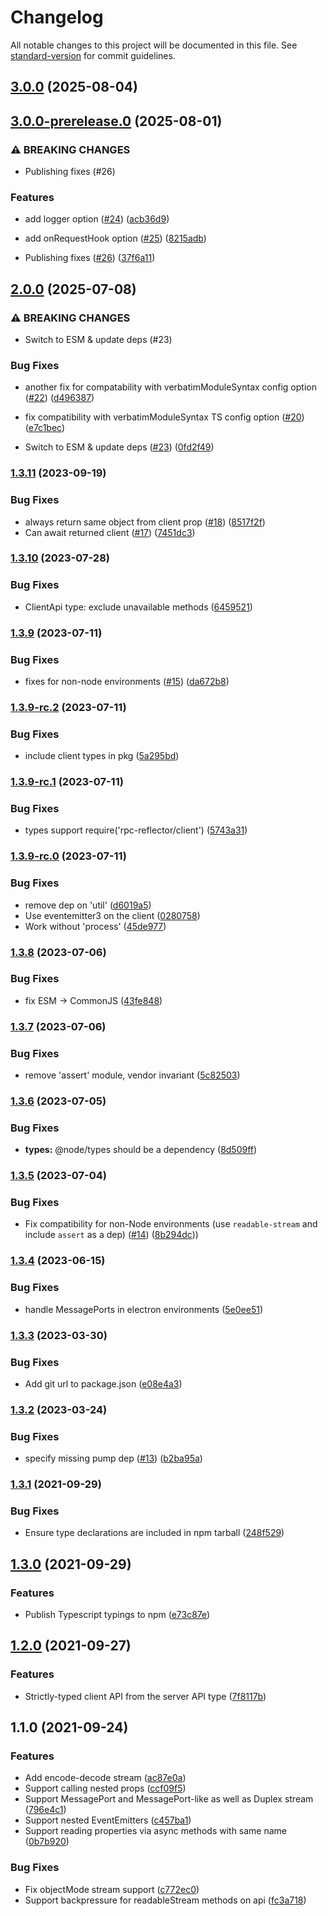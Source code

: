 # Changelog

All notable changes to this project will be documented in this file. See [standard-version](https://github.com/conventional-changelog/standard-version) for commit guidelines.

## [3.0.0](https://github.com/gmaclennan/rpc-reflector/compare/v3.0.0-prerelease.0...v3.0.0) (2025-08-04)

## [3.0.0-prerelease.0](https://github.com/gmaclennan/rpc-reflector/compare/v2.0.0...v3.0.0-prerelease.0) (2025-08-01)

### ⚠ BREAKING CHANGES

- Publishing fixes (#26)

### Features

- add logger option ([#24](https://github.com/gmaclennan/rpc-reflector/issues/24)) ([acb36d9](https://github.com/gmaclennan/rpc-reflector/commit/acb36d9ece506609e31b29744a1365a4d9742119))
- add onRequestHook option ([#25](https://github.com/gmaclennan/rpc-reflector/issues/25)) ([8215adb](https://github.com/gmaclennan/rpc-reflector/commit/8215adb0bb47a346c0ce31f7d0ab3dce3af8286b))

- Publishing fixes ([#26](https://github.com/gmaclennan/rpc-reflector/issues/26)) ([37f6a11](https://github.com/gmaclennan/rpc-reflector/commit/37f6a11e4b478692e66b512de559db693b3c21e9))

## [2.0.0](https://github.com/gmaclennan/rpc-reflector/compare/v1.3.11...v2.0.0) (2025-07-08)

### ⚠ BREAKING CHANGES

- Switch to ESM & update deps (#23)

### Bug Fixes

- another fix for compatability with verbatimModuleSyntax config option ([#22](https://github.com/gmaclennan/rpc-reflector/issues/22)) ([d496387](https://github.com/gmaclennan/rpc-reflector/commit/d4963871dbbf7e3c3dfebef1e07b6465c2172775))
- fix compatibility with verbatimModuleSyntax TS config option ([#20](https://github.com/gmaclennan/rpc-reflector/issues/20)) ([e7c1bec](https://github.com/gmaclennan/rpc-reflector/commit/e7c1becbc6fa7c9c1345b99ca20fc3331dc756af))

- Switch to ESM & update deps ([#23](https://github.com/gmaclennan/rpc-reflector/issues/23)) ([0fd2f49](https://github.com/gmaclennan/rpc-reflector/commit/0fd2f49da426ea42a9bb580a409a6171924876f4))

### [1.3.11](https://github.com/gmaclennan/rpc-reflector/compare/v1.3.10...v1.3.11) (2023-09-19)

### Bug Fixes

- always return same object from client prop ([#18](https://github.com/gmaclennan/rpc-reflector/issues/18)) ([8517f2f](https://github.com/gmaclennan/rpc-reflector/commit/8517f2f44d34a0fe96ebc12ee4525f799a636626))
- Can await returned client ([#17](https://github.com/gmaclennan/rpc-reflector/issues/17)) ([7451dc3](https://github.com/gmaclennan/rpc-reflector/commit/7451dc3e253d50d21f99b7e2c3de12fd22afd125))

### [1.3.10](https://github.com/gmaclennan/rpc-reflector/compare/v1.3.9...v1.3.10) (2023-07-28)

### Bug Fixes

- ClientApi type: exclude unavailable methods ([6459521](https://github.com/gmaclennan/rpc-reflector/commit/6459521bcfa3a77da4f84d9ee56c29081be17a74))

### [1.3.9](https://github.com/gmaclennan/rpc-reflector/compare/v1.3.8...v1.3.9) (2023-07-11)

### Bug Fixes

- fixes for non-node environments ([#15](https://github.com/gmaclennan/rpc-reflector/issues/15)) ([da672b8](https://github.com/gmaclennan/rpc-reflector/commit/da672b859e44d88de83ad02b762f461a710139b4))

### [1.3.9-rc.2](https://github.com/gmaclennan/rpc-reflector/compare/v1.3.9-rc.1...v1.3.9-rc.2) (2023-07-11)

### Bug Fixes

- include client types in pkg ([5a295bd](https://github.com/gmaclennan/rpc-reflector/commit/5a295bd7929745cf6ef2807440cd326292445768))

### [1.3.9-rc.1](https://github.com/gmaclennan/rpc-reflector/compare/v1.3.9-rc.0...v1.3.9-rc.1) (2023-07-11)

### Bug Fixes

- types support require('rpc-reflector/client') ([5743a31](https://github.com/gmaclennan/rpc-reflector/commit/5743a310238f863889eb733f57c65d9d7253fb5d))

### [1.3.9-rc.0](https://github.com/gmaclennan/rpc-reflector/compare/v1.3.8...v1.3.9-rc.0) (2023-07-11)

### Bug Fixes

- remove dep on 'util' ([d6019a5](https://github.com/gmaclennan/rpc-reflector/commit/d6019a562d9776ae45bda7a3e891e936983f6a61))
- Use eventemitter3 on the client ([0280758](https://github.com/gmaclennan/rpc-reflector/commit/0280758b078542f59bfa9ffe2e0dccc6323f440b))
- Work without 'process' ([45de977](https://github.com/gmaclennan/rpc-reflector/commit/45de977a05abe8b1cd05feeb389d047f2496bd3b))

### [1.3.8](https://github.com/gmaclennan/rpc-reflector/compare/v1.3.7...v1.3.8) (2023-07-06)

### Bug Fixes

- fix ESM -> CommonJS ([43fe848](https://github.com/gmaclennan/rpc-reflector/commit/43fe848046222de898efb9695b146f8126cd3cb0))

### [1.3.7](https://github.com/gmaclennan/rpc-reflector/compare/v1.3.6...v1.3.7) (2023-07-06)

### Bug Fixes

- remove 'assert' module, vendor invariant ([5c82503](https://github.com/gmaclennan/rpc-reflector/commit/5c82503f52bf2af698b9afcf182ad1971a9c1c71))

### [1.3.6](https://github.com/gmaclennan/rpc-reflector/compare/v1.3.5...v1.3.6) (2023-07-05)

### Bug Fixes

- **types:** @node/types should be a dependency ([8d509ff](https://github.com/gmaclennan/rpc-reflector/commit/8d509ff4bf5bed897953073f864429b37d93f9f1))

### [1.3.5](https://github.com/gmaclennan/rpc-reflector/compare/v1.3.4...v1.3.5) (2023-07-04)

### Bug Fixes

- Fix compatibility for non-Node environments (use `readable-stream` and include `assert` as a dep) ([#14](https://github.com/gmaclennan/rpc-reflector/pull/14)) ([8b294dc](https://github.com/gmaclennan/rpc-reflector/commit/8b294dcc53e3ee2ef49994eb7415626da2b170340)))

### [1.3.4](https://github.com/gmaclennan/rpc-reflector/compare/v1.3.3...v1.3.4) (2023-06-15)

### Bug Fixes

- handle MessagePorts in electron environments ([5e0ee51](https://github.com/gmaclennan/rpc-reflector/commit/5e0ee51ed5d58d3660ea4dc5da81f96ec50a3e9b))

### [1.3.3](https://github.com/gmaclennan/rpc-reflector/compare/v1.3.2...v1.3.3) (2023-03-30)

### Bug Fixes

- Add git url to package.json ([e08e4a3](https://github.com/gmaclennan/rpc-reflector/commit/e08e4a3a38684a79cbab132eb4530147f3ec9c41))

### [1.3.2](https://github.com/gmaclennan/rpc-reflector/compare/v1.3.1...v1.3.2) (2023-03-24)

### Bug Fixes

- specify missing pump dep ([#13](https://github.com/gmaclennan/rpc-reflector/issues/13)) ([b2ba95a](https://github.com/gmaclennan/rpc-reflector/commit/b2ba95a1281d668b7fba54c37f96af7caa4e283c))

### [1.3.1](https://github.com/gmaclennan/rpc-reflector/compare/v1.3.0...v1.3.1) (2021-09-29)

### Bug Fixes

- Ensure type declarations are included in npm tarball ([248f529](https://github.com/gmaclennan/rpc-reflector/commit/248f5293ad920c96a1ab0ee19d060958e8acb645))

## [1.3.0](https://github.com/gmaclennan/rpc-reflector/compare/v1.2.0...v1.3.0) (2021-09-29)

### Features

- Publish Typescript typings to npm ([e73c87e](https://github.com/gmaclennan/rpc-reflector/commit/e73c87ef33b44d490ee33b8656f67240556cdb63))

## [1.2.0](https://github.com/gmaclennan/rpc-reflector/compare/v1.1.0...v1.2.0) (2021-09-27)

### Features

- Strictly-typed client API from the server API type ([7f8117b](https://github.com/gmaclennan/rpc-reflector/commit/7f8117bfc58a762b184b8e273547e9be74d5c950))

## 1.1.0 (2021-09-24)

### Features

- Add encode-decode stream ([ac87e0a](https://github.com/gmaclennan/rpc-reflector/commit/ac87e0aee7ca2acab9b4ab546bb3740d2ab594d8))
- Support calling nested props ([ccf09f5](https://github.com/gmaclennan/rpc-reflector/commit/ccf09f574518cbca6370d8a26a16b97def038134))
- Support MessagePort and MessagePort-like as well as Duplex stream ([796e4c1](https://github.com/gmaclennan/rpc-reflector/commit/796e4c1d346281ce5639c85f80dd0d18580369a4))
- Support nested EventEmitters ([c457ba1](https://github.com/gmaclennan/rpc-reflector/commit/c457ba1f72e3155c1d4efc041c97dd0e4ad16582))
- Support reading properties via async methods with same name ([0b7b920](https://github.com/gmaclennan/rpc-reflector/commit/0b7b9205df46829b962c2f81f70e57232f6fb0a9))

### Bug Fixes

- Fix objectMode stream support ([c772ec0](https://github.com/gmaclennan/rpc-reflector/commit/c772ec09ddab31915943467df0c90bc28c9cd15f))
- Support backpressure for readableStream methods on api ([fc3a718](https://github.com/gmaclennan/rpc-reflector/commit/fc3a7184a146863f47e830a552accc573437f264))
